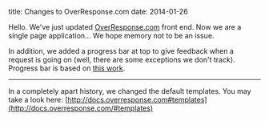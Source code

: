 title: Changes to OverResponse.com
date: 2014-01-26

Hello. We've just updated [OverResponse.com](https://overresponse.com/) front end. Now we are a single page application... We hope memory not to be an issue. 

In addition, we added a progress bar at top to give feedback when a request is going on (well, there are some exceptions we don't track). Progress bar is based on [this work](https://github.com/voronianski/ngprogress-lite).

-------------

In a completely apart history, we changed the default templates. You may take a look here: [http://docs.overresponse.com#templates](http://docs.overresponse.com/#templates)

